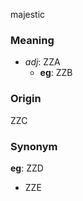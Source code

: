 majestic
### Meaning
+ _adj_: ZZA
    + __eg__: ZZB

### Origin

ZZC

### Synonym

__eg__: ZZD

+ ZZE


